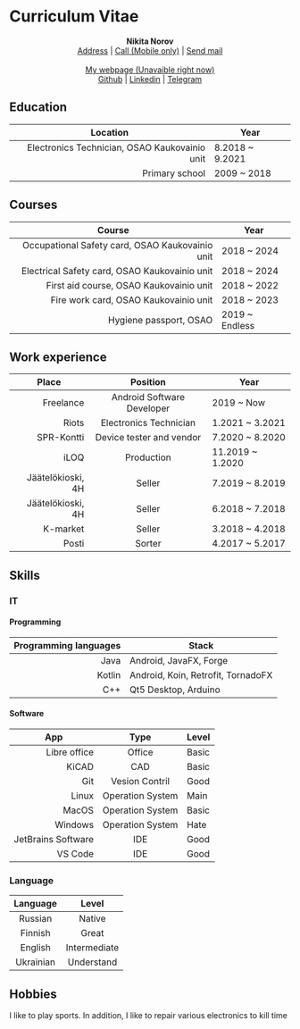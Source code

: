 # Curriculum Vitae

<div align="center">
    <b>Nikita Norov</b>
    <br><a href="https://www.google.com/maps/place/Isokatu+73,+90120+Oulu">Address</a>
     | <a href="tel:+358401743060">Call (Mobile only)</a>
     | <a href="mailto:nikita.norov.2002@gmail.com">Send mail</a>
</div>
<div align="center">
    <br><a href="https://fstudio.dev">My webpage (Unavaible right now)</a>
    <br><a href="https://github.com/syorito-hatsuki">Github</a>
     | <a href="https://www.linkedin.com/in/nikita-norov-22b4441b5">Linkedin</a>
     | <a href="https://telegram.me/syoritohatsuki">Telegram</a>
</div>

## Education

<div align="center">
  <table>
    <thead>
      <tr>
        <th>Location</th>
        <th>Year</th>
      </tr>
   </thead>
   <tbody>
     <tr>
       <td align="right">Electronics Technician, OSAO Kaukovainio unit</td>
       <td>8.2018 ~ 9.2021</td>
     </tr>
     <tr>
       <td align="right">Primary school</td>
       <td>2009 ~ 2018</td>
     </tr>
    </tbody>
  </table>
</div>

## Courses

<div align="center">
  <table>
    <thead>
      <tr>
        <th>Course</th>
        <th>Year</th>
      </tr>
   </thead>
   <tbody>
     <tr>
       <td align="right">Occupational Safety card, OSAO Kaukovainio unit</td>
       <td>2018 ~ 2024</td>
     </tr>
     <tr>
       <td align="right">Electrical Safety card, OSAO Kaukovainio unit</td>
       <td>2018 ~ 2024</td>
     </tr>
     <tr>
       <td align="right">First aid course, OSAO Kaukovainio unit</td>
       <td>2018 ~ 2022</td>
     </tr>
     <tr>
       <td align="right">Fire work card, OSAO Kaukovainio unit</td>
       <td>2018 ~ 2023</td>
     </tr>
     <tr>
       <td align="right">Hygiene passport, OSAO</td>
       <td>2019 ~ Endless</td>
     </tr>
    </tbody>
  </table>
</div>

## Work experience

<div align="center">
  <table>
    <thead>
      <tr>
        <th>Place</th>
        <th>Position</th>
        <th>Year</th>
      </tr>
   </thead>
   <tbody>
     <tr>
       <td align="right">Freelance</td>
       <td align="center">Android Software Developer</td>
       <td>2019 ~ Now</td>
     </tr>
     <tr>
       <td align="right">Riots</td>
       <td align="center">Electronics Technician</td>
       <td>1.2021 ~ 3.2021</td>
     </tr>
     <tr>
       <td align="right">SPR-Kontti</td>
       <td align="center">Device tester and vendor</td>
       <td>7.2020 ~ 8.2020</td>
     </tr>
     <tr>
       <td align="right">iLOQ</td>
       <td align="center">Production</td>
       <td>11.2019 ~ 1.2020</td>
     </tr>
     <tr>
       <td align="right">Jäätelökioski, 4H</td>
       <td align="center">Seller</td>
       <td>7.2019 ~ 8.2019</td>
     </tr>
     <tr>
       <td align="right">Jäätelökioski, 4H</td>
       <td align="center">Seller</td>
       <td>6.2018 ~ 7.2018</td>
     </tr>
     <tr>
       <td align="right">K-market</td>
       <td align="center">Seller</td>
       <td>3.2018 ~ 4.2018</td>
     </tr>
     <tr>
       <td align="right">Posti</td>
       <td align="center">Sorter</td>
       <td>4.2017 ~ 5.2017</td>
     </tr>
    </tbody>
  </table>
</div>

## Skills

### IT

#### Programming

<div align="center">
  <table>
    <thead>
      <tr>
        <th>Programming languages</th>
        <th>Stack</th>
      </tr>
   </thead>
   <tbody>
    <tr>
      <td align="right">Java</td>
      <td>Android, JavaFX, Forge</td>
     </tr>
     <tr>
       <td align="right">Kotlin</td>
         <td>Android, Koin, Retrofit, TornadoFX</td>
     </tr>
     <tr>
       <td align="right">C++</td>
       <td>Qt5 Desktop, Arduino</td>
     </tr>
    </tbody>
  </table>
</div>

#### Software

<div align="center">
  <table>
    <thead>
      <tr>
        <th>App</th>
        <th>Type</th>
        <th>Level</th>
      </tr>
   </thead>
   <tbody>
    <tr>
      <td align="right">Libre office</td>
      <td align="center">Office</td>
      <td>Basic</td>
     </tr>
     <tr>
       <td align="right">KiCAD</td>
       <td align="center">CAD</td>
       <td>Basic</td>
     </tr>
     <tr>
       <td align="right">Git</td>
       <td align="center">Vesion Contril</td>
       <td>Good</td>
     </tr>
     <tr>
       <td align="right">Linux</td>
       <td align="center">Operation System</td>
       <td>Main</td>
     </tr>
     <tr>
       <td align="right">MacOS</td>
       <td align="center">Operation System</td>
       <td>Basic</td>
     </tr>
     <tr>
       <td align="right">Windows</td>
       <td align="center">Operation System</td>
       <td>Hate</td>
     </tr>
     <tr>
       <td align="right">JetBrains Software</td>
       <td align="center">IDE</td>
       <td>Good</td>
     </tr>
     <tr>
       <td align="right">VS Code</td>
       <td align="center">IDE</td>
       <td>Good</td>
     </tr>
    </tbody>
  </table>
</div>

### Language

<div align="center">
  <table>
    <thead>
      <tr>
        <th>Language</th>
        <th>Level</th>
      </tr>
   </thead>
   <tbody>
    <tr align="center">
      <td>Russian</td>
      <td>Native</td>
     </tr>
     <tr align="center">
       <td>Finnish</td>
       <td>Great</td>
     </tr>
     <tr align="center">
       <td>English</td>
       <td>Intermediate</td>
     </tr>
     <tr align="center">
       <td>Ukrainian</td>
       <td>Understand</td>
     </tr>
    </tbody>
  </table>
</div>

## Hobbies
I like to play sports. In addition, I like to repair various electronics to kill time
